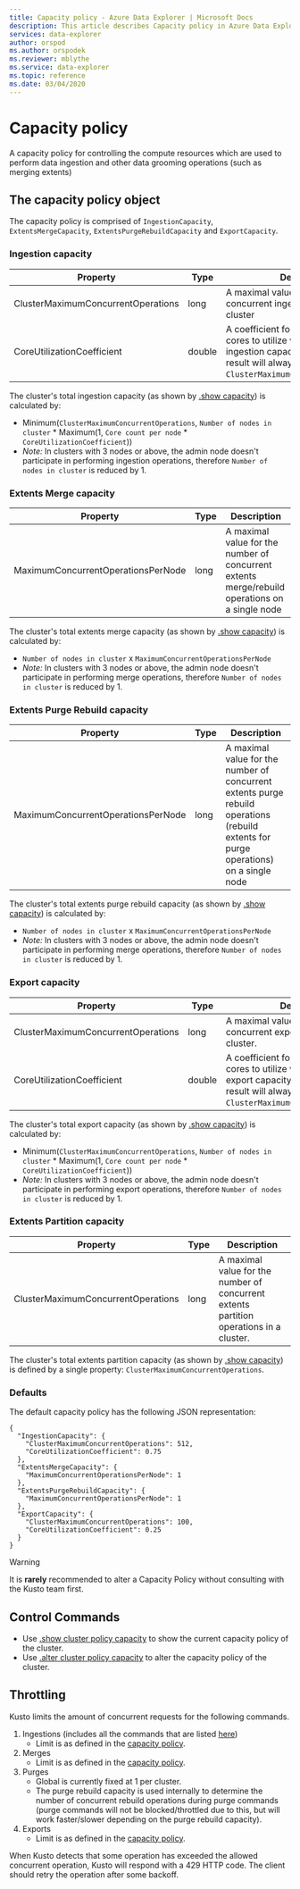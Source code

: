```yaml
---
title: Capacity policy - Azure Data Explorer | Microsoft Docs
description: This article describes Capacity policy in Azure Data Explorer.
services: data-explorer
author: orspod
ms.author: orspodek
ms.reviewer: mblythe
ms.service: data-explorer
ms.topic: reference
ms.date: 03/04/2020
---
```

# Capacity policy

A capacity policy for controlling the compute resources which are used to perform data ingestion and other data grooming operations (such as merging extents)

## The capacity policy object

The capacity policy is comprised of `IngestionCapacity`, `ExtentsMergeCapacity`, `ExtentsPurgeRebuildCapacity`
and `ExportCapacity`.

### Ingestion capacity

|Property                           |Type    |Description                                                                                                                                                                               |
|-----------------------------------|--------|------------------------------------------------------------------------------------------------------------------------------------------------------------------------------------------|
|ClusterMaximumConcurrentOperations |long    |A maximal value for the number of concurrent ingestion operations in a cluster                                                                                                            |
|CoreUtilizationCoefficient         |double  |A coefficient for the percentage of cores to utilize when calculating the ingestion capacity (the calculation's result will always be normalized by `ClusterMaximumConcurrentOperations`) |                                                                                                                             |

The cluster's total ingestion capacity (as shown by [.show capacity](../management/diagnostics.md#show-capacity))
is calculated by:
- Minimum(`ClusterMaximumConcurrentOperations`, `Number of nodes in cluster` * Maximum(1, `Core count per node` * `CoreUtilizationCoefficient`))
- *Note:* In clusters with 3 nodes or above, the admin node doesn't participate in performing ingestion operations, therefore `Number of nodes in cluster`
is reduced by 1.

### Extents Merge capacity

|Property                           |Type    |Description                                                                                    |
|-----------------------------------|--------|-----------------------------------------------------------------------------------------------|
|MaximumConcurrentOperationsPerNode |long    |A maximal value for the number of concurrent extents merge/rebuild operations on a single node |

The cluster's total extents merge capacity (as shown by [.show capacity](../management/diagnostics.md#show-capacity))
is calculated by:
- `Number of nodes in cluster` x `MaximumConcurrentOperationsPerNode`
- *Note:* In clusters with 3 nodes or above, the admin node doesn't participate in performing merge operations, therefore `Number of nodes in cluster`
is reduced by 1.

### Extents Purge Rebuild capacity

|Property                           |Type    |Description                                                                                                                           |
|-----------------------------------|--------|--------------------------------------------------------------------------------------------------------------------------------------|
|MaximumConcurrentOperationsPerNode |long    |A maximal value for the number of concurrent extents purge rebuild operations (rebuild extents for purge operations) on a single node |

The cluster's total extents purge rebuild capacity (as shown by [.show capacity](../management/diagnostics.md#show-capacity))
is calculated by:
- `Number of nodes in cluster` x `MaximumConcurrentOperationsPerNode`
- *Note:* In clusters with 3 nodes or above, the admin node doesn't participate in performing merge operations, therefore `Number of nodes in cluster`
is reduced by 1.

### Export capacity

|Property                           |Type    |Description                                                                                                                                                                            |
|-----------------------------------|--------|---------------------------------------------------------------------------------------------------------------------------------------------------------------------------------------|
|ClusterMaximumConcurrentOperations |long    |A maximal value for the number of concurrent export operations in a cluster.                                                                                                           |
|CoreUtilizationCoefficient         |double  |A coefficient for the percentage of cores to utilize when calculating the export capacity (the calculation's result will always be normalized by `ClusterMaximumConcurrentOperations`) |

The cluster's total export capacity (as shown by [.show capacity](../management/diagnostics.md#show-capacity))
is calculated by:
- Minimum(`ClusterMaximumConcurrentOperations`, `Number of nodes in cluster` * Maximum(1, `Core count per node` * `CoreUtilizationCoefficient`))
- *Note:* In clusters with 3 nodes or above, the admin node doesn't participate in performing export operations, 
therefore `Number of nodes in cluster` is reduced by 1.

### Extents Partition capacity

|Property                           |Type    |Description                                                                             |
|-----------------------------------|--------|----------------------------------------------------------------------------------------|
|ClusterMaximumConcurrentOperations |long    |A maximal value for the number of concurrent extents partition operations in a cluster. |

The cluster's total extents partition capacity (as shown by [.show capacity](../management/diagnostics.md#show-capacity))
is defined by a single property: `ClusterMaximumConcurrentOperations`.

### Defaults

The default capacity policy has the following JSON representation:

```kusto 
{
  "IngestionCapacity": {
    "ClusterMaximumConcurrentOperations": 512,
    "CoreUtilizationCoefficient": 0.75
  },
  "ExtentsMergeCapacity": {
    "MaximumConcurrentOperationsPerNode": 1
  },
  "ExtentsPurgeRebuildCapacity": {
    "MaximumConcurrentOperationsPerNode": 1
  },
  "ExportCapacity": {
    "ClusterMaximumConcurrentOperations": 100,
    "CoreUtilizationCoefficient": 0.25
  }
}
```

> [!WARNING]
> It is **rarely** recommended to alter a Capacity Policy without consulting with the Kusto team first.

## Control Commands
* Use [.show cluster policy capacity](capacity-policy.md#show-cluster-policy-capacity)
  to show the current capacity policy of the cluster.
* Use [.alter cluster policy capacity](capacity-policy.md#alter-cluster-policy-capacity) to alter the capacity policy of the cluster.

## Throttling

Kusto limits the amount of concurrent requests for the following commands.

1. Ingestions (includes all the commands that are listed [here](../management/data-ingestion/index.md))
      * Limit is as defined in the [capacity policy](#capacity-policy).
2. Merges
      * Limit is as defined in the [capacity policy](#capacity-policy).
3. Purges
      * Global is currently fixed at 1 per cluster.
      * The purge rebuild capacity is used internally to determine the number of concurrent rebuild operations during purge commands (purge commands will not be blocked/throttled due to this, but will work faster/slower depending on the purge rebuild capacity).
4. Exports
      * Limit is as defined in the [capacity policy](#capacity-policy).


When Kusto detects that some operation has exceeded the allowed concurrent operation, Kusto will respond with a 429 HTTP code.
The client should retry the operation after some backoff. 